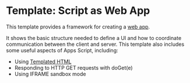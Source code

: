 Template: Script as Web App
===========================

This template provides a framework for creating a [web app](https://developers.google.com/apps-script/guides/web).

It shows the basic structure needed to define a UI and how to coordinate
communication between the client and server. This template also includes some
useful aspects of Apps Script, including:

* Using [Templated HTML](https://developers.google.com/apps-script/guides/html/templates)
* Responding to HTTP GET requests with doGet(e)
* Using IFRAME sandbox mode
